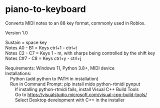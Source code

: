 # piano-to-keyboard
Converts MIDI notes to an 88 key format, commonly used in Roblox.

Version 1.0

Sustain = space key  
Notes A0 - B1 = Keys ctrl+1 - ctrl+t  
Notes C2 - C7 = Keys 1 - m, with sharps being controlled by the shift key  
Notes C#7 - C8 = Keys ctrl+y - ctrl+j  

Requirements: Windows 11, Python 3.8+, MIDI device  
Installations:   
  &nbsp;&nbsp;&nbsp;&nbsp;Python (add python to PATH in installation)  
  &nbsp;&nbsp;&nbsp;&nbsp;Run in Command Prompt: pip install mido python-rtmidi pynput  
    &nbsp;&nbsp;&nbsp;&nbsp;&nbsp;&nbsp;&nbsp;&nbsp;If installing python-rtmidi fails, install Visual C++ Build Tools  
    &nbsp;&nbsp;&nbsp;&nbsp;&nbsp;&nbsp;&nbsp;&nbsp;Go to https://visualstudio.microsoft.com/visual-cpp-build-tools/  
    &nbsp;&nbsp;&nbsp;&nbsp;&nbsp;&nbsp;&nbsp;&nbsp;Select Desktop development with C++ in the installer  
  
  
  
